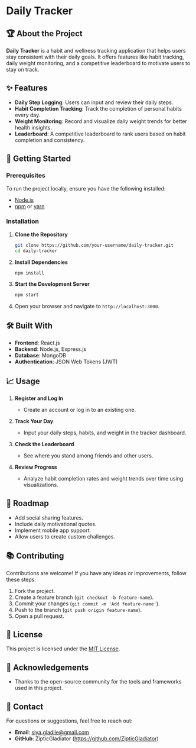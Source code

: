 # Daily Tracker  

## 🏆 About the Project  
**Daily Tracker** is a habit and wellness tracking application that helps users stay consistent with their daily goals. It offers features like habit tracking, daily weight monitoring, and a competitive leaderboard to motivate users to stay on track.  

## ✨ Features  
- **Daily Step Logging**: Users can input and review their daily steps.  
- **Habit Completion Tracking**: Track the completion of personal habits every day.  
- **Weight Monitoring**: Record and visualize daily weight trends for better health insights.  
- **Leaderboard**: A competitive leaderboard to rank users based on habit completion and consistency.  

## 🚀 Getting Started  

### Prerequisites  
To run the project locally, ensure you have the following installed:  
- [Node.js](https://nodejs.org/)  
- [npm](https://www.npmjs.com/) or [yarn](https://yarnpkg.com/)  

### Installation  

1. **Clone the Repository**  
   ```bash  
   git clone https://github.com/your-username/daily-tracker.git  
   cd daily-tracker  
   ```  

2. **Install Dependencies**  
   ```bash  
   npm install  
   ```  

3. **Start the Development Server**  
   ```bash  
   npm start  
   ```  

4. Open your browser and navigate to `http://localhost:3000`.  

## 🛠️ Built With  
- **Frontend**: React.js  
- **Backend**: Node.js, Express.js  
- **Database**: MongoDB  
- **Authentication**: JSON Web Tokens (JWT)  

## 📈 Usage  

1. **Register and Log In**  
   - Create an account or log in to an existing one.  

2. **Track Your Day**  
   - Input your daily steps, habits, and weight in the tracker dashboard.  

3. **Check the Leaderboard**  
   - See where you stand among friends and other users.  

4. **Review Progress**  
   - Analyze habit completion rates and weight trends over time using visualizations.  

## 🎯 Roadmap  
- Add social sharing features.  
- Include daily motivational quotes.  
- Implement mobile app support.  
- Allow users to create custom challenges.  

## 📚 Contributing  
Contributions are welcome! If you have any ideas or improvements, follow these steps:  
1. Fork the project.  
2. Create a feature branch (`git checkout -b feature-name`).  
3. Commit your changes (`git commit -m 'Add feature-name'`).  
4. Push to the branch (`git push origin feature-name`).  
5. Open a pull request.  

## 📜 License  
This project is licensed under the [MIT License](LICENSE).  

## 🙌 Acknowledgements  
- Thanks to the open-source community for the tools and frameworks used in this project.  

## 📨 Contact  
For questions or suggestions, feel free to reach out:  
- **Email**: siya.gladile@gmail.com  
- **GitHub**: ZipticGladiator (https://github.com/ZipticGladiator)  

